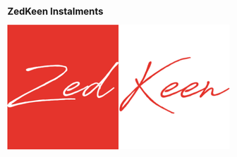 ## ZedKeen Instalments

![Image](https://raw.githubusercontent.com/erpstudio/zki/documentation/docs/images/zk_logo.jpg)
